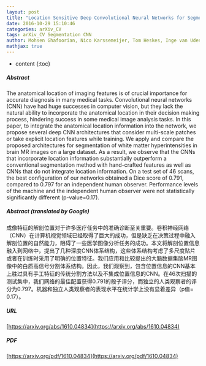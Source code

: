 ```yaml
---
layout: post
title: "Location Sensitive Deep Convolutional Neural Networks for Segmentation of White Matter Hyperintensities"
date: 2016-10-29 15:10:46
categories: arXiv_CV
tags: arXiv_CV Segmentation CNN
author: Mohsen Ghafoorian, Nico Karssemeijer, Tom Heskes, Inge van Uden, Clara Sanchez, Geert Litjens, Frank-Erik de Leeuw, Bram van Ginneken, Elena Marchiori, Bram Platel
mathjax: true
---
```


* content
{:toc}

##### Abstract
The anatomical location of imaging features is of crucial importance for accurate diagnosis in many medical tasks. Convolutional neural networks (CNN) have had huge successes in computer vision, but they lack the natural ability to incorporate the anatomical location in their decision making process, hindering success in some medical image analysis tasks. In this paper, to integrate the anatomical location information into the network, we propose several deep CNN architectures that consider multi-scale patches or take explicit location features while training. We apply and compare the proposed architectures for segmentation of white matter hyperintensities in brain MR images on a large dataset. As a result, we observe that the CNNs that incorporate location information substantially outperform a conventional segmentation method with hand-crafted features as well as CNNs that do not integrate location information. On a test set of 46 scans, the best configuration of our networks obtained a Dice score of 0.791, compared to 0.797 for an independent human observer. Performance levels of the machine and the independent human observer were not statistically significantly different (p-value=0.17).

##### Abstract (translated by Google)
成像特征的解剖位置对于许多医疗任务中的准确诊断至关重要。卷积神经网络（CNN）在计算机视觉领域已经取得了巨大的成功，但是缺乏在决策过程中融入解剖位置的自然能力，阻碍了一些医学图像分析任务的成功。本文将解剖位置信息融入到网络中，提出了几种深度CNN体系结构，这些体系结构考虑了多尺度贴片或者在训练时采用了明确的位置特征。我们应用和比较提出的大脑数据集脑MR图像中的白质高信号分割体系结构。因此，我们观察到，包含位置信息的CNN基本上胜过具有手工特征的传统分割方法以及不集成位置信息的CNN。在46次扫描的测试集中，我们网络的最佳配置获得0.791的骰子评分，而独立的人类观察者的评分为0.797。机器和独立人类观察者的表现水平在统计学上没有显着差异（p值= 0.17）。

##### URL
[https://arxiv.org/abs/1610.04834](https://arxiv.org/abs/1610.04834)

##### PDF
[https://arxiv.org/pdf/1610.04834](https://arxiv.org/pdf/1610.04834)

